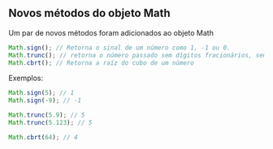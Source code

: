 ## Novos métodos do objeto Math
Um par de novos métodos foram adicionados ao objeto Math

```js
Math.sign(); // Retorna o sinal de um número como 1, -1 ou 0.
Math.trunc(); // retorna o número passado sem dígitos fracionários, sem fração.
Math.cbrt(); // Retorna a raíz do cubo de um número
```

Exemplos:
```js
Math.sign(5); // 1
Math.sign(-9); // -1

Math.trunc(5.9); // 5
Math.trunc(5.123); // 5

Math.cbrt(64); // 4
```
